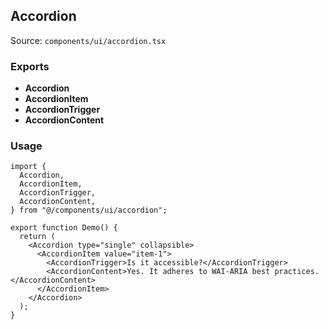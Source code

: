 ## Accordion

Source: `components/ui/accordion.tsx`

### Exports
- **Accordion**
- **AccordionItem**
- **AccordionTrigger**
- **AccordionContent**

### Usage
```tsx
import {
  Accordion,
  AccordionItem,
  AccordionTrigger,
  AccordionContent,
} from "@/components/ui/accordion";

export function Demo() {
  return (
    <Accordion type="single" collapsible>
      <AccordionItem value="item-1">
        <AccordionTrigger>Is it accessible?</AccordionTrigger>
        <AccordionContent>Yes. It adheres to WAI-ARIA best practices.</AccordionContent>
      </AccordionItem>
    </Accordion>
  );
}
```
